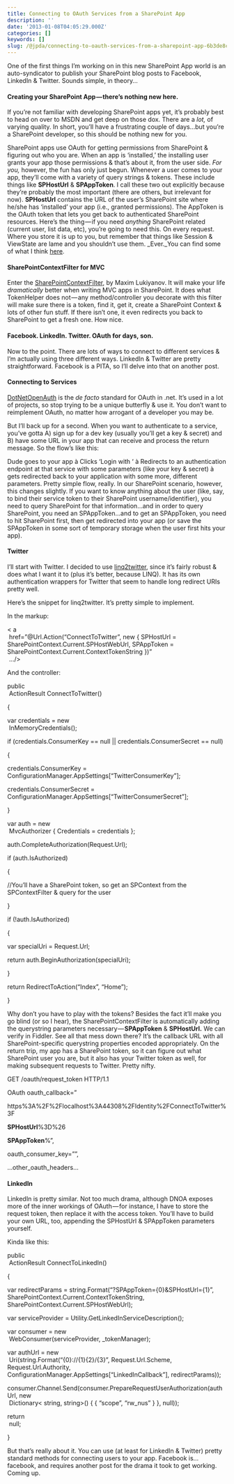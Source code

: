 ```yaml
---
title: Connecting to OAuth Services from a SharePoint App
description: ''
date: '2013-01-08T04:05:29.000Z'
categories: []
keywords: []
slug: /@jpda/connecting-to-oauth-services-from-a-sharepoint-app-6b3de8c9d475
---
```


One of the first things I’m working on in this new SharePoint App world is an auto-syndicator to publish your SharePoint blog posts to Facebook, LinkedIn & Twitter. Sounds simple, in theory…

#### Creating your SharePoint App — there’s nothing new here.

If you’re not familiar with developing SharePoint apps yet, it’s probably best to head on over to MSDN and get deep on those dox. There are a _lot,_ of varying quality. In short, you’ll have a frustrating couple of days…but you’re a SharePoint developer, so this should be nothing new for you.

SharePoint apps use OAuth for getting permissions from SharePoint & figuring out who you are. When an app is ‘installed,’ the installing user grants your app those permissions & that’s about it, from the user side. _For you,_ however, the fun has only just begun. Whenever a user comes to your app, they’ll come with a variety of query strings & tokens. These include things like **SPHostUrl** & **SPAppToken**. I call these two out explicitly because they’re probably the most important (there are others, but irrelevant for now). **SPHostUrl** contains the URL of the user’s SharePoint site where he/she has ‘installed’ your app (i.e., granted permissions). The AppToken is the OAuth token that lets you get back to authenticated SharePoint resources. Here’s the thing — if you need _anything_ SharePoint related (current user, list data, etc), you’re going to need this. On every request. Where you store it is up to you, but remember that things like Session & ViewState are lame and you shouldn’t use them. _Ever._You can find some of what I think [here](/Blog/Post/3/Apps-for-SharePoint,-MVC--amp;-OAuth--Identity-Hell--).

#### SharePointContextFilter for MVC

Enter the [SharePointContextFilter](http://social.msdn.microsoft.com/Forums/en-US/appsforsharepoint/thread/fa15960f-340d-4e69-a703-47b607278da9), by Maxim Lukiyanov. It will make your life _dramatically_ better when writing MVC apps in SharePoint. It does what TokenHelper does not — any method/controller you decorate with this filter will make sure there is a token, find it, get it, create a SharePoint Context & lots of other fun stuff. If there isn’t one, it even redirects you back to SharePoint to get a fresh one. How nice.

#### Facebook. LinkedIn. Twitter. OAuth for days, son.

Now to the point. There are lots of ways to connect to different services & I’m actually using three different ways. LinkedIn & Twitter are pretty straightforward. Facebook is a PITA, so I’ll delve into that on another post.

#### Connecting to Services

[DotNetOpenAuth](http://www.dotnetopenauth.net/) is the _de facto_ standard for OAuth in .net. It’s used in a lot of projects, so stop trying to be a unique butterfly & use it. You don’t want to reimplement OAuth, no matter how arrogant of a developer you may be.

But I’ll back up for a second. When you want to authenticate to a service, you’ve gotta A) sign up for a dev key (usually you’ll get a key & secret) and B) have some URL in your app that can receive and process the return message. So the flow’s like this:

Dude goes to your app à Clicks ‘Login with ‘ à Redirects to an authentication endpoint at that service with some parameters (like your key & secret) à gets redirected back to your application with some more, different parameters. Pretty simple flow, really. In our SharePoint scenario, however, this changes slightly. If you want to know anything about the user (like, say, to bind their service token to their SharePoint username/identifier), you need to query SharePoint for that information…and in order to query SharePoint, you need an SPAppToken…and to get an SPAppToken, you need to hit SharePoint first, then get redirected into your app (or save the SPAppToken in some sort of temporary storage when the user first hits your app).

#### Twitter

I’ll start with Twitter. I decided to use [linq2twitter](http://linqtotwitter.codeplex.com/), since it’s fairly robust & does what I want it to (plus it’s better, because LINQ). It has its own authentication wrappers for Twitter that seem to handle long redirect URIs pretty well.

Here’s the snippet for linq2twitter. It’s pretty simple to implement.

In the markup:

< a  
 href=”@Url.Action(“ConnectToTwitter”, new { SPHostUrl = SharePointContext.Current.SPHostWebUrl, SPAppToken = SharePointContext.Current.ContextTokenString })”  
 …/>

And the controller:

public  
 ActionResult ConnectToTwitter()

{

var credentials = new  
 InMemoryCredentials();

if (credentials.ConsumerKey == null || credentials.ConsumerSecret == null)

{

credentials.ConsumerKey = ConfigurationManager.AppSettings\[“TwitterConsumerKey”\];

credentials.ConsumerSecret = ConfigurationManager.AppSettings\[“TwitterConsumerSecret”\];

}

var auth = new  
 MvcAuthorizer { Credentials = credentials };

auth.CompleteAuthorization(Request.Url);

if (auth.IsAuthorized)

{

//You’ll have a SharePoint token, so get an SPContext from the SPContextFilter & query for the user

}

if (!auth.IsAuthorized)

{

var specialUri = Request.Url;

return auth.BeginAuthorization(specialUri);

}

return RedirectToAction(“Index”, “Home”);

}

Why don’t you have to play with the tokens? Besides the fact it’ll make you go blind (or so I hear), the SharePointContextFilter is automatically adding the querystring parameters necessary — **SPAppToken** & **SPHostUrl.** We can verify in Fiddler. See all that mess down there? It’s the callback URL with all SharePoint-specific querystring properties encoded appropriately. On the return trip, my app has a SharePoint token, so it can figure out what SharePoint user you are, but it also has your Twitter token as well, for making subsequent requests to Twitter. Pretty nifty.

GET /oauth/request\_token HTTP/1.1

OAuth oauth\_callback=”

https%3A%2F%2Flocalhost%3A44308%2FIdentity%2FConnectToTwitter%3F

**SPHostUrl**%3D%26

**SPAppToken**%”,

oauth\_consumer\_key=””,

…other\_oauth\_headers…

#### LinkedIn

LinkedIn is pretty similar. Not too much drama, although DNOA exposes more of the inner workings of OAuth — for instance, I have to store the request token, then replace it with the access token. You’ll have to build your own URL, too, appending the SPHostUrl & SPAppToken parameters yourself.

Kinda like this:

public  
 ActionResult ConnectToLinkedIn()

{

var redirectParams = string.Format(“?SPAppToken={0}&SPHostUrl={1}”, SharePointContext.Current.ContextTokenString, SharePointContext.Current.SPHostWebUrl);

var serviceProvider = Utility.GetLinkedInServiceDescription();

var consumer = new  
 WebConsumer(serviceProvider, \_tokenManager);

var authUrl = new  
 Uri(string.Format(“{0}://{1}{2}/{3}”, Request.Url.Scheme, Request.Url.Authority, ConfigurationManager.AppSettings\[“LinkedInCallback”\], redirectParams));

consumer.Channel.Send(consumer.PrepareRequestUserAuthorization(authUrl, new  
 Dictionary< string, string>() { { “scope”, “rw\_nus” } }, null));

return  
 null;

}

But that’s really about it. You can use (at least for LinkedIn & Twitter) pretty standard methods for connecting users to your app. Facebook is…facebook, and requires another post for the drama it took to get working. Coming up.